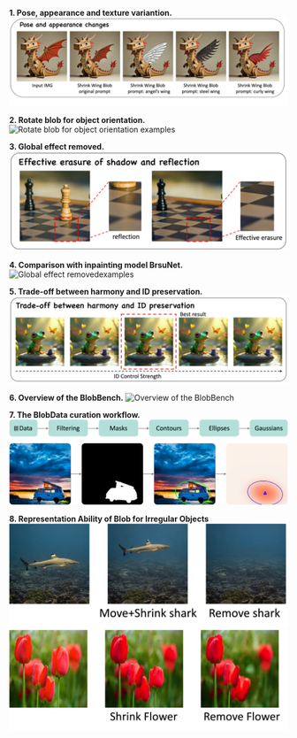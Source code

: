 
**1. Pose, appearance and texture variantion.**
![Pose, appearance and texture variation examples](img/rebuttal_01.png)

**2. Rotate blob for object orientation.**
![Rotate blob for object orientation examples](img/rebuttal_02.png)

**3. Global effect removed.**
![Global effect removedexamples](img/rebuttal_03.png)


**4. Comparison with inpainting model BrsuNet.**
![Global effect removedexamples](img/rebuttal_04.png)


**5. Trade-off between harmony and ID preservation.**
![Overview of the BlobBench](img/rebuttal_05.png)


**6. Overview of the BlobBench.**
![Overview of the BlobBench](img/rebuttal_06.png)


**7. The BlobData curation workflow.**
![The BlobData curation workflow](img/rebuttal_07.png)



**8. Representation Ability of Blob for Irregular Objects**
![Representation Ability of Blob for Irregular Objects](img/rebuttal_08.png)
![Representation Ability of Blob for Irregular Objects](img/rebuttal_09.png)
